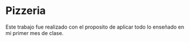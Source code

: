 ﻿# Pizzeria
Este trabajo fue realizado con el proposito de aplicar todo lo enseñado en mi primer mes de clase.
